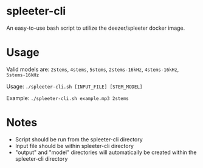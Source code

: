 # spleeter-cli
An easy-to-use bash script to utilize the deezer/spleeter docker image.

# Usage
Valid models are: `2stems`, `4stems`, `5stems`, `2stems-16kHz`, `4stems-16kHz`, `5stems-16kHz`

Usage: `./spleeter-cli.sh [INPUT_FILE] [STEM_MODEL]`

Example: `./spleeter-cli.sh example.mp3 2stems`

# Notes
- Script should be run from the spleeter-cli directory
- Input file should be within spleeter-cli directory
- "output" and "model" directories will automatically be created within the spleeter-cli directory
